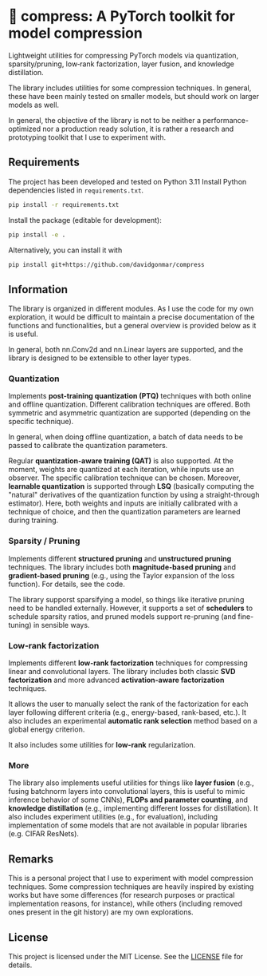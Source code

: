 # 🤏 compress: A PyTorch toolkit for model compression

Lightweight utilities for compressing PyTorch models via quantization, sparsity/pruning, low‑rank factorization, layer fusion, and knowledge distillation.

The library includes utilities for some compression techniques. In general, these have been mainly tested on smaller models, but should work on larger models as well.

In general, the objective of the library is not to be neither a performance-optimized nor a production ready solution, it is rather a research and prototyping toolkit that I use to experiment with.

## Requirements
The project has been developed and tested on Python 3.11
Install Python dependencies listed in `requirements.txt`.

```bash
pip install -r requirements.txt
```

Install the package (editable for development):

```bash
pip install -e .
```

Alternatively, you can install it with
```bash
pip install git+https://github.com/davidgonmar/compress
```

## Information

The library is organized in different modules. As I use the code for my own exploration, it would be difficult to maintain a precise documentation of the functions and functionalities, but a general overview is provided below as it is useful.

In general, both nn.Conv2d and nn.Linear layers are supported, and the library is designed to be extensible to other layer types.

### Quantization

Implements **post-training quantization (PTQ)** techniques with both online and offline quantization. Different calibration techniques are offered. Both symmetric and asymmetric quantization are supported (depending on the specific technique).

In general, when doing offline quantization, a batch of data needs to be passed to calibrate the quantization parameters.

Regular **quantization-aware training (QAT)** is also supported.  At the moment, weights are quantized at each iteration, while inputs use an observer. The specific calibration technique can be chosen. Moreover, **learnable quantization** is supported through **LSQ** (basically computing the "natural" derivatives of the quantization function by using a straight-through estimator). Here, both weights and inputs are initially calibrated with a technique of choice, and then the quantization parameters are learned during training.

### Sparsity / Pruning

Implements different **structured pruning** and **unstructured pruning** techniques. The library includes both **magnitude-based pruning** and **gradient-based pruning** (e.g., using the Taylor expansion of the loss function). For details, see the code.

The library supporst sparsifying a model, so things like iterative pruning need to be handled externally. However, it supports a set of **schedulers** to schedule sparsity ratios, and pruned models support re-pruning (and fine-tuning) in sensible ways.

### Low-rank factorization

Implements different **low-rank factorization** techniques for compressing linear and convolutional layers. The library includes both classic **SVD factorization** and more advanced **activation-aware factorization** techniques.

It allows the user to manually select the rank of the factorization for each layer following different criteria (e.g., energy-based, rank-based, etc.). It also includes an experimental **automatic rank selection** method based on a global energy criterion.

It also includes some utilities for **low-rank** regularization.

### More

The library also implements useful utilities for things like **layer fusion** (e.g., fusing batchnorm layers into convolutional layers, this is useful to mimic inference behavior of some CNNs), **FLOPs and parameter counting**, and **knowledge distillation** (e.g., implementing different losses for distillation). It also includes experiment utilities (e.g., for evaluation), including implementation of some models that are not available in popular libraries (e.g. CIFAR ResNets).

## Remarks

This is a personal project that I use to experiment with model compression techniques. Some compression techniques are heavily inspired by existing works but have some differences (for research purposes or practical implementation reasons, for instance), while others (including removed ones present in the git history) are my own explorations.


## License
This project is licensed under the MIT License. See the [LICENSE](LICENSE) file for details.